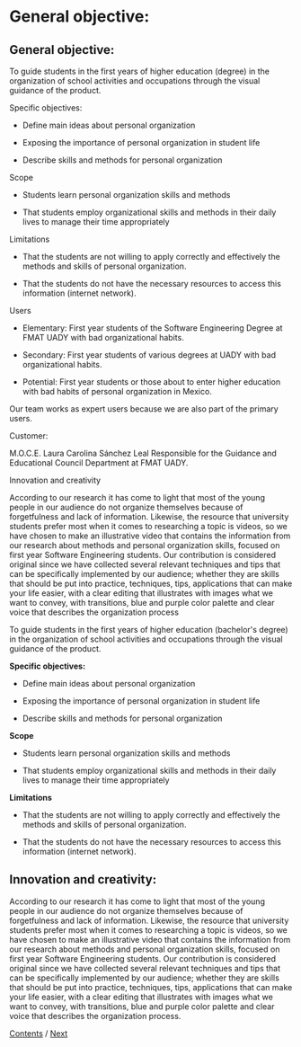# General objective:
## General objective:

To guide students in the first years of higher education (degree) in the organization of school activities and occupations through the visual guidance of the product.

Specific objectives:

- Define main ideas about personal organization

- Exposing the importance of personal organization in student life

- Describe skills and methods for personal organization

Scope

- Students learn personal organization skills and methods

- That students employ organizational skills and methods in their daily lives to manage their time appropriately

Limitations

- That the students are not willing to apply correctly and effectively the methods and skills of personal organization.

- That the students do not have the necessary resources to access this information (internet network).

Users

- Elementary: First year students of the Software Engineering Degree at FMAT UADY with bad organizational habits.

- Secondary: First year students of various degrees at UADY with bad organizational habits.

- Potential: First year students or those about to enter higher education with bad habits of personal organization in Mexico.

Our team works as expert users because we are also part of the primary users.

Customer:

M.O.C.E. Laura Carolina Sánchez Leal Responsible for the Guidance and Educational Council Department at FMAT UADY.

Innovation and creativity

According to our research it has come to light that most of the young people in our audience do not organize themselves because of forgetfulness and lack of information. Likewise, the resource that university students prefer most when it comes to researching a topic is videos, so we have chosen to make an illustrative video that contains the information from our research about methods and personal organization skills, focused on first year Software Engineering students. Our contribution is considered original since we have collected several relevant techniques and tips that can be specifically implemented by our audience; whether they are skills that should be put into practice, techniques, tips, applications that can make your life easier, with a clear editing that illustrates with images what we want to convey, with transitions, blue and purple color palette and clear voice that describes the organization process

To guide students in the first years of higher education (bachelor's degree) in the organization of school activities and occupations through the visual guidance of the product.

**Specific objectives:**

- Define main ideas about personal organization

- Exposing the importance of personal organization in student life

- Describe skills and methods for personal organization

**Scope**

- Students learn personal organization skills and methods

- That students employ organizational skills and methods in their daily lives to manage their time appropriately

**Limitations**

- That the students are not willing to apply correctly and effectively the methods and skills of personal organization.

- That the students do not have the necessary resources to access this information (internet network).

## Innovation and creativity:
According to our research it has come to light that most of the young people in our audience do not organize themselves because of forgetfulness and lack of information. Likewise, the resource that university students prefer most when it comes to researching a topic is videos, so we have chosen to make an illustrative video that contains the information from our research about methods and personal organization skills, focused on first year Software Engineering students. Our contribution is considered original since we have collected several relevant techniques and tips that can be specifically implemented by our audience; whether they are skills that should be put into practice, techniques, tips, applications that can make your life easier, with a clear editing that illustrates with images what we want to convey, with transitions, blue and purple color palette and clear voice that describes the organization process.


[Contents]() / [Next]()
